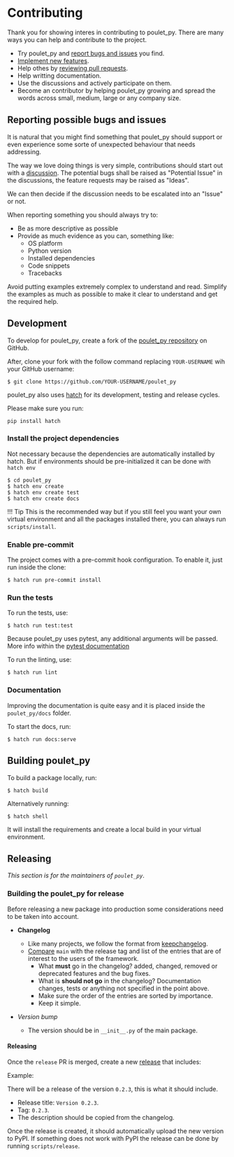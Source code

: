 # Contributing

Thank you for showing interes in contributing to poulet_py. There are many ways you can help and contribute to the
project.

* Try poulet_py and [report bugs and issues](https://github.com/poulet-lab/poulet_py/issues/new) you find.
* [Implement new features](https://github.com/poulet-lab/poulet_py/issues?q=is%3Aissue+is%3Aopen+label%3A%22good+first+issue%22).
* Help othes by [reviewing pull requests](https://github.com/poulet-lab/poulet_py/pulls).
* Help writting documentation.
* Use the discussions and actively participate on them.
* Become an contributor by helping poulet_py growing and spread the words across small, medium, large or any company
size.

## Reporting possible bugs and issues

It is natural that you might find something that poulet_py should support or even experience some sorte of unexpected
behaviour that needs addressing.

The way we love doing things is very simple, contributions should start out with a
[discussion](https://github.com/poulet-lab/poulet_py/discussions). The potential bugs shall be raised as "Potential Issue"
in the discussions, the feature requests may be raised as "Ideas".

We can then decide if the discussion needs to be escalated into an "Issue" or not.

When reporting something you should always try to:

* Be as more descriptive as possible
* Provide as much evidence as you can, something like:
    * OS platform
    * Python version
    * Installed dependencies
    * Code snippets
    * Tracebacks

Avoid putting examples extremely complex to understand and read. Simplify the examples as much as possible to make
it clear to understand and get the required help.

## Development

To develop for poulet_py, create a fork of the [poulet_py repository](https://github.com/poulet-lab/poulet_py) on GitHub.

After, clone your fork with the follow command replacing `YOUR-USERNAME` wih your GitHub username:

```shell
$ git clone https://github.com/YOUR-USERNAME/poulet_py
```

poulet_py also uses [hatch](https://hatch.pypa.io/latest/) for its development, testing and release
cycles.

Please make sure you run:

```shell
pip install hatch
```

### Install the project dependencies

Not necessary because the dependencies are automatically installed by hatch.
But if environments should be pre-initialized it can be done with `hatch env`

```shell
$ cd poulet_py
$ hatch env create
$ hatch env create test
$ hatch env create docs
```

!!! Tip
    This is the recommended way but if you still feel you want your own virtual environment and
    all the packages installed there, you can always run `scripts/install`.

### Enable pre-commit

The project comes with a pre-commit hook configuration. To enable it, just run inside the clone:

```shell
$ hatch run pre-commit install
```

### Run the tests

To run the tests, use:

```shell
$ hatch run test:test
```

Because poulet_py uses pytest, any additional arguments will be passed. More info within the
[pytest documentation](https://docs.pytest.org/en/latest/how-to/usage.html)

To run the linting, use:

```shell
$ hatch run lint
```

### Documentation

Improving the documentation is quite easy and it is placed inside the `poulet_py/docs` folder.

To start the docs, run:

```shell
$ hatch run docs:serve
```

## Building poulet_py

To build a package locally, run:

```shell
$ hatch build
```

Alternatively running:

```
$ hatch shell
```

It will install the requirements and create a local build in your virtual environment.

## Releasing

*This section is for the maintainers of `poulet_py`*.

### Building the poulet_py for release

Before releasing a new package into production some considerations need to be taken into account.

* **Changelog**
    * Like many projects, we follow the format from [keepchangelog](https://keepachangelog.com/en/1.0.0/).
    * [Compare](https://github.com/poulet-lab/poulet_py/compare/) `main` with the release tag and list of the entries
that are of interest to the users of the framework.
        * What **must** go in the changelog? added, changed, removed or deprecated features and the bug fixes.
        * What is **should not go** in the changelog? Documentation changes, tests or anything not specified in the
point above.
        * Make sure the order of the entries are sorted by importance.
        * Keep it simple.

* *Version bump*
    * The version should be in `__init__.py` of the main package.

#### Releasing

Once the `release` PR is merged, create a new [release](https://github.com/poulet-lab/poulet_py/releases/new)
that includes:

Example:

There will be a release of the version `0.2.3`, this is what it should include.

* Release title: `Version 0.2.3`.
* Tag: `0.2.3`.
* The description should be copied from the changelog.

Once the release is created, it should automatically upload the new version to PyPI. If something
does not work with PyPI the release can be done by running `scripts/release`.
